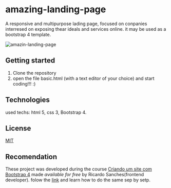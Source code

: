 # amazing-landing-page
A responsive and multipurpose lading page, focused on conpanies interresed on exposing thear ideals and services online. it may be used as a bootstrap 4 template.

![amazin-landing-page](https://user-images.githubusercontent.com/38070519/91673401-3f3cd700-eb34-11ea-9064-336b943aa01e.gif)

## Getting started
1. Clone the repository
2. open the file basic.html (with a text editor of your choice) and start coding!!! :)

## Technologies 
used techs: html 5, css 3, Bootstrap 4.

## License
[MIT](https://choosealicense.com/licenses/mit/)

## Recomendation
These project was developed during the course [Criando um site com Bootstrap 4](https://www.youtube.com/watch?v=_0PL45xM__0&list=PLBbHLUbqqCrTwIrdix6kl84m4OPE0JexR) made
*available for free* by Ricardo Sanches(frontend developer). folow the [link](https://www.youtube.com/watch?v=_0PL45xM__0&list=PLBbHLUbqqCrTwIrdix6kl84m4OPE0JexR) 
and learn how to do the same sep by setp.
